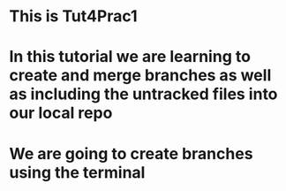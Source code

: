 # This is Tut4Prac1

# In this tutorial we are learning to create and merge branches as well as including the untracked files into our local repo

# We are going to create branches using the terminal